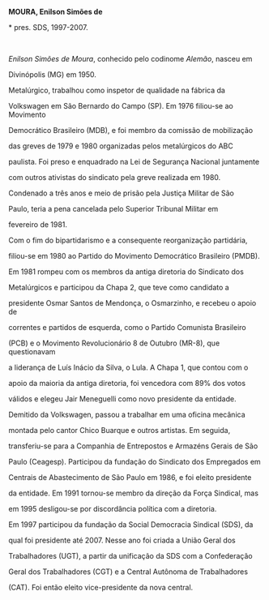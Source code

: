 **MOURA, Enilson Simões de**



\* pres. SDS, 1997-2007.



 



*Enilson Simões de Moura*, conhecido pelo codinome *Alemão*, nasceu em

Divinópolis (MG) em 1950.



Metalúrgico, trabalhou como inspetor de qualidade na fábrica da

Volkswagen em São Bernardo do Campo (SP). Em 1976 filiou-se ao Movimento

Democrático Brasileiro (MDB), e foi membro da comissão de mobilização

das greves de 1979 e 1980 organizadas pelos metalúrgicos do ABC

paulista. Foi preso e enquadrado na Lei de Segurança Nacional juntamente

com outros ativistas do sindicato pela greve realizada em 1980.

Condenado a três anos e meio de prisão pela Justiça Militar de São

Paulo, teria a pena cancelada pelo Superior Tribunal Militar em

fevereiro de 1981.



Com o fim do bipartidarismo e a consequente reorganização partidária,

filiou-se em 1980 ao Partido do Movimento Democrático Brasileiro (PMDB).

Em 1981 rompeu com os membros da antiga diretoria do Sindicato dos

Metalúrgicos e participou da Chapa 2, que teve como candidato a

presidente Osmar Santos de Mendonça, o Osmarzinho, e recebeu o apoio de

correntes e partidos de esquerda, como o Partido Comunista Brasileiro

(PCB) e o Movimento Revolucionário 8 de Outubro (MR-8), que questionavam

a liderança de Luís Inácio da Silva, o Lula. A Chapa 1, que contou com o

apoio da maioria da antiga diretoria, foi vencedora com 89% dos votos

válidos e elegeu Jair Meneguelli como novo presidente da entidade.



Demitido da Volkswagen, passou a trabalhar em uma oficina mecânica

montada pelo cantor Chico Buarque e outros artistas. Em seguida,

transferiu-se para a Companhia de Entrepostos e Armazéns Gerais de São

Paulo (Ceagesp). Participou da fundação do Sindicato dos Empregados em

Centrais de Abastecimento de São Paulo em 1986, e foi eleito presidente

da entidade. Em 1991 tornou-se membro da direção da Força Sindical, mas

em 1995 desligou-se por discordância política com a diretoria.



Em 1997 participou da fundação da Social Democracia Sindical (SDS), da

qual foi presidente até 2007. Nesse ano foi criada a União Geral dos

Trabalhadores (UGT), a partir da unificação da SDS com a Confederação

Geral dos Trabalhadores (CGT) e a Central Autônoma de Trabalhadores

(CAT). Foi então eleito vice-presidente da nova central.



 




